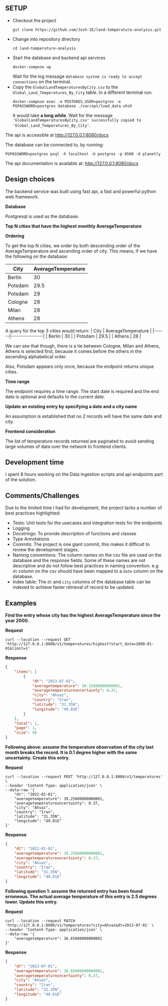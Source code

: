 
## SETUP

- Checkout the project
    ```
    git clone https://github.com/Josh-IE/land-temperature-analysis.git
    ```
- Change into repository directory
    ```
    cd land-temperature-analysis
    ```
- Start the database and backend api services
    ```
    docker-compose up
    ```
    Wait for the log message `database system is ready to accept connections` on the terminal.
- Copy the `GlobalLandTemperaturesByCity.csv` to the `Global_Land_Temperatures_By_City` table.
    In a different terminal run:
    ```
    docker-compose exec -e POSTGRES_USER=postgres -e PGPASSWORD=postgres database ./var/opt/load_data.shsh
    ```
    It would take **a long while**. Wait for the message `'GlobalLandTemperaturesByCity.csv' successfully copied to 'Global_Land_Temperatures_By_City'`.

The api is accessible at http://127.0.0.1:8080/docs

The database can be connected to, by running:
```
PGPASSWORD=postgres psql -h localhost -U postgres -p 8500 -d planetly
```

The api documentation is available at: http://127.0.0.1:8080/docs



## Design choices

The backend service was built using fast api, a fast and powerful python web framework.

**Database**

Postgresql is used as the database.

**Top N cities that have the highest monthly AverageTemperature**

**Ordering**

To get the top N cities, we order by both descending order of the AverageTemperature and ascending order of city. This means, if we have the following on the database:


| City | AverageTemperature |
|------|----------------|
| Berlin | 30 |
| Potsdam | 29.5 |
| Potsdam | 29 |
| Cologne | 28 |
| Milan   | 28 |
| Athens  | 28 |


A query for the top 3 cities would return:
| City | AverageTemperature |
|------|----------------|
| Berlin | 30 |
| Potsdam | 29.5 |
| Athens | 28 |

We can see that though, there is a tie between Cologne, Milan and Athens, Athens is selected first, because it comes before the others in the ascending alphabetical order.

Also, Potsdam appears only once, because the endpoint returns unique cities.

**Time range**

The endpoint requires a time range. The start date is required and the end date is optional and defaults to the current date.

**Update an existing entry by specifying a date and a city name**

An assumption is established that no 2 records will have the same date and city.

**Frontend consideration**

The list of temperature records returned are paginated to avoid sending large volumes of data over the network to frontend clients.


## Development time

I spent 8 hours working on the Data ingestion scripts and api endpoints part of the solution.

## Comments/Challenges

Due to the limited time I had for development, the project lacks a number of best practices highlighted:
- Tests: Unit tests for the usecases and integration tests for the endpoints
- Logging 
- Docstrings: To provide description of functions and classes
- Type Annotations
- Commits: The project is one giant commit, this makes it difficult to review the development stages.
- Naming conventions: The column names on the csv file are used on the database and the response fields. Some of these names are not descriptive and do not follow best practices in naming convention. e.g `dt` column on the csv should have been mapped to a `date` column on the database.
- Index table: The `dt` and `city` columns of the database table can be indexed to achieve faster retrieval of record to be updated.

## Examples

**Find the entry whose city has the highest AverageTemperature since the year 2000.**

**Request**

```
curl --location --request GET 'http://127.0.0.1:8080/v1/temperatures/highest?start_date=2000-01-01&limit=1'
```

**Response**

``` json
{
    "items": [
        {
            "dt": "2013-07-01",
            "averagetemperature": 39.15600000000001,
            "averagetemperatureuncertainty": 0.37,
            "city": "Ahvaz",
            "country": "Iran",
            "latitude": "31.35N",
            "longitude": "49.01E"
        }
    ],
    "total": 1,
    "page": 1,
    "size": 50
}
```

**Following above: assume the temperature observation of the city last month breaks the record. It is 0.1 degree higher with the same uncertainty. Create this entry.**

**Request**

``` curl
curl --location --request POST 'http://127.0.0.1:8080/v1/temperatures' \
--header 'Content-Type: application/json' \
--data-raw '{
    "dt": "2022-01-01",
    "averagetemperature": 39.25600000000001,
    "averagetemperatureuncertainty": 0.37,
    "city": "Ahvaz",
    "country": "Iran",
    "latitude": "31.35N",
    "longitude": "49.01E"
}'
```

**Response**

``` json
{
    "dt": "2022-01-01",
    "averagetemperature": 39.25600000000001,
    "averagetemperatureuncertainty": 0.37,
    "city": "Ahvaz",
    "country": "Iran",
    "latitude": "31.35N",
    "longitude": "49.01E"
}
```

**Following question 1: assume the returned entry has been found erroneous. The actual average temperature of this entry is 2.5 degrees lower. Update this entry.**

**Request**

``` curl
curl --location --request PATCH 'http://127.0.0.1:8080/v1/temperatures?city=Ahvaz&dt=2013-07-01' \
--header 'Content-Type: application/json' \
--data-raw '{
    "averagetemperature": 36.65600000000001
}'
```

**Response**

``` json
{
    "dt": "2013-07-01",
    "averagetemperature": 36.65600000000001,
    "averagetemperatureuncertainty": 0.37,
    "city": "Ahvaz",
    "country": "Iran",
    "latitude": "31.35N",
    "longitude": "49.01E"
}
```
